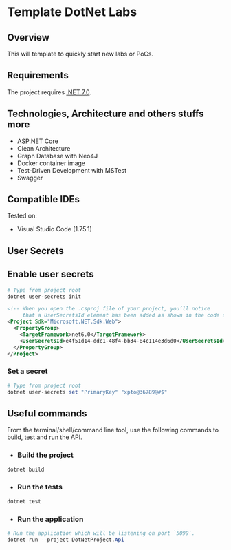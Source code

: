 # Template DotNet Labs

## Overview

This will template to quickly start new labs or PoCs.

## Requirements

The project requires [.NET 7.0](https://dotnet.microsoft.com/en-us/download/dotnet/7.0).

## Technologies, Architecture and others stuffs more

- ASP.NET Core
- Clean Architecture
- Graph Database with Neo4J
- Docker container image
- Test-Driven Development with MSTest
- Swagger

## Compatible IDEs

Tested on:

- Visual Studio Code (1.75.1)

## User Secrets

## Enable user secrets
```powershell
# Type from project root
dotnet user-secrets init
```

```xml
<!-- When you open the .csproj file of your project, you’ll notice 
     that a UserSecretsId element has been added as shown in the code snippet given below -->.
<Project Sdk="Microsoft.NET.Sdk.Web">
  <PropertyGroup>
    <TargetFramework>net6.0</TargetFramework>
    <UserSecretsId>e4f51d14-ddc1-48f4-bb34-84c114e3d6d0</UserSecretsId>
  </PropertyGroup>
</Project>
```

### Set a secret
```powershell
# Type from project root
dotnet user-secrets set "PrimaryKey" "xpto@36789@#$"
```

## Useful commands

From the terminal/shell/command line tool, use the following commands to build, test and run the API.

- ### Build the project

```powershell
dotnet build
```
- ### Run the tests

```powershell
dotnet test
```

- ### Run the application

```powershell
# Run the application which will be listening on port `5099`.
dotnet run --project DotNetProject.Api
```
